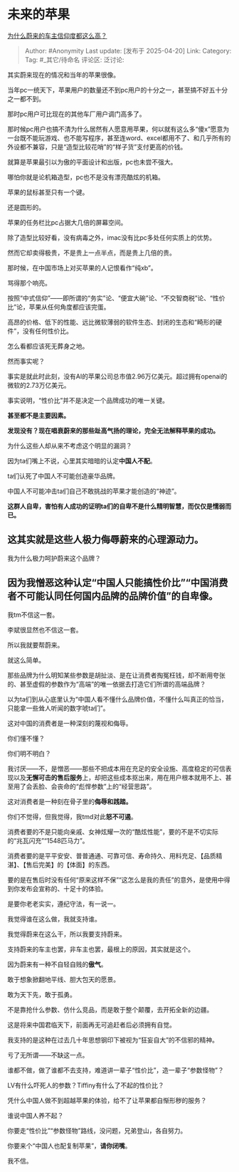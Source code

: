 # 未来的苹果
[为什么蔚来的车主信仰度都这么高？](https://www.zhihu.com/question/364771681/answer/1897112818924384726)

> Author: #Anonymity
> Last update: [发布于 2025-04-20]
> Link:
> Category: 
> Tag: #_其它/待命名 
> 评论区:
> 泛讨论:

其实蔚来现在的情况和当年的苹果很像。

当年pc一统天下，苹果用户的数量还不到pc用户的十分之一，甚至搞不好五十分之一都不到。

那时pc用户可比现在的其他车厂用户调门高多了。

那时候pc用户也搞不清为什么居然有人愿意用苹果，何以就有这么多“傻x”愿意为一台既不能玩游戏、也不能写程序，甚至连word、excel都用不了、和几乎所有的外设都不兼容，只是“造型比较花哨”的“样子货”支付更高的价钱。

就算是苹果最引以为傲的平面设计和出版，pc也未尝不强大。

哪怕你就是论机箱造型，pc也不是没有漂亮酷炫的机箱。

苹果的鼠标甚至只有一个键。

还是圆形的。

苹果的任务栏比pc占据大几倍的屏幕空间。

除了造型比较好看，没有病毒之外，imac没有比pc多处任何实质上的优势。

然而它却卖得极贵，不是贵上一点半点，而是贵上几倍的贵。

那时候，在中国市场上对买苹果的人记恨看作“纯xb”。

骂得那个响亮。

  

按照“中式信仰”——即所谓的“务实”论、“便宜大碗”论、“不交智商税”论、“性价比”论，苹果从任何角度都应该完蛋。

高昂的价格、低下的性能、远比微软薄弱的软件生态、封闭的生态和“畸形的硬件”，没有任何性价比。

怎么看都应该死无葬身之地。

然而事实呢？

事实是就此时此刻，没有AI的苹果公司总市值2.96万亿美元。超过拥有openai的微软的2.73万亿美元。

事实说明，“性价比”并不是决定一个品牌成功的唯一关键。

**甚至都不是主要因素。**

  

**发现没有？现在唱衰蔚来的那些趾高气扬的理论，完全无法解释苹果的成功。**

为什么这些人却从来不考虑这个明显的漏洞？

因为ta们嘴上不说，心里其实暗暗的认定**中国人不配**。

ta们认死了中国人不可能创造豪华品牌。

中国人不可能冲击ta们自己不敢挑战的苹果才能创造的“神迹”。

**这群人自卑，害怕有人成功的证明ta们的自卑不是什么精明智慧，而仅仅是懦弱而已。**

## 这其实就是这些人极力侮辱蔚来的心理源动力。

我为什么极力呵护蔚来这个品牌？

## 因为我憎恶这种认定“中国人只能搞性价比”“中国消费者不可能认同任何国内品牌的品牌价值”的自卑像。

我tm不信这一套。

李斌很显然也不信这一套。

所以我就要帮蔚来。

就这么简单。

那些品牌为什么明知某些参数是胡扯淡、是在让消费者掏冤枉钱，却不断用夸张的、甚至虚假的参数作为“高端”的唯一依据去打造它们所谓的高端品牌？

以为ta们到从心底里认为“中国人看不懂什么品牌价值，不懂什么叫真正的恰当，只能拿一些耸人听闻的数字唬ta们”。

这对中国的消费者是一种深刻的蔑视和侮辱。

你们懂不懂？

你们明不明白？

我讨厌——不，是憎恶——那些不把成本用在充足的安全设施、高度稳定的可信表现以及**无懈可击的售后服务**上，却把这些成本抠出来，用在用户根本就用不上、甚至用了会丢脸、会丧命的“彪悍参数”上的“经营思路”。

这对消费者是一种刻在骨子里的**侮辱和践踏。**

你们不觉得，但我觉得，我tmd对此**怒不可遏**。

消费者要的不是只能向亲戚、女神炫耀一次的“酷炫性能”，要的不是不切实际的“兆瓦闪充”“1548匹马力”。

消费者要的是平平安安、普普通通、可靠可信、寿命持久、用料充足、【品质精湛】、【售后完美】的【体面】的东西。

要的是在售后时没有任何“原来这样不保”“这怎么是我的责任”的意外，是使用中得到你发布会宣称的、十足十的体验。

是要你老老实实，遵纪守法，有一说一。

  

我觉得谁在这么做，我就支持谁。

我觉得蔚来在这么干，所以我要支持蔚来。

  

支持蔚来的车主也罢，非车主也罢，最根上的原因，其实就是这个。

因为蔚来有一种不自轻自贱的**傲气**。

敢于想象掀翻地平线、胆大包天的愿景。

敢为天下先，敢于孤勇。

不是靠抢什么参数、仿什么竞品，而是敢于整个颠覆，去开拓全新的边疆。

这是将来中国君临天下，前面再无可追赶者后必须拥有自觉。

我支持的是这种在过去几十年思想钢印下被视为“狂妄自大”的不信邪的精神。

亏了无所谓——不缺这一点。

谁都不做，做了谁都不去支持，难道讲一辈子“性价比”，造一辈子“参数怪物”？

LV有什么吓死人的参数？Tiffiny有什么了不起的性价比？

凭什么中国人做不到超越苹果的体验，给不了让苹果都自惭形秽的服务？

谁说中国人养不起？

你要走“性价比”“参数怪物”路线，没问题，兄弟登山，各自努力。

你要来个“中国人也配复制苹果”，**请你闭嘴**。

我不信。
